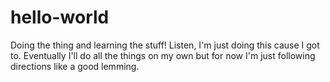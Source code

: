 # hello-world
Doing the thing and learning the stuff!
Listen, I'm just doing this cause I got to. Eventually I'll do all the things on my own but for now I'm just following directions like a good lemming. 
